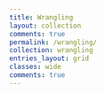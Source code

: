 ```yaml
---
title: Wrangling
layout: collection
comments: true
permalink: /wrangling/
collection: wrangling
entries_layout: grid
classes: wide
comments: true
---
```

